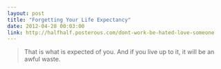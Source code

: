 ```yaml
---
layout: post
title: "Forgetting Your Life Expectancy"
date: 2012-04-28 00:03:00
link: http://halfhalf.posterous.com/dont-work-be-hated-love-someone
---
```

> That is what is expected of you. And if you live up to it, it will be an awful waste.

